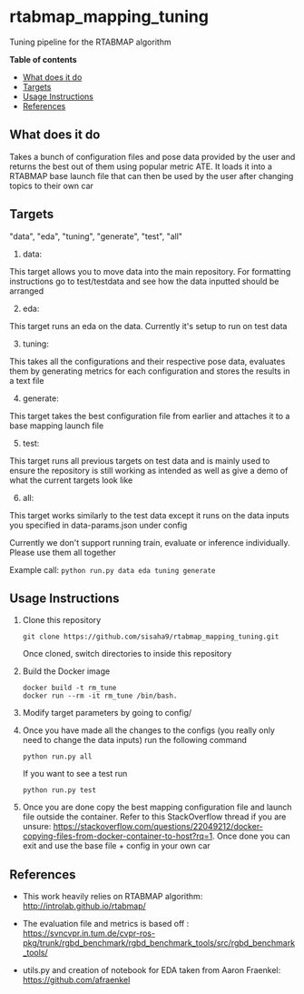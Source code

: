 # rtabmap_mapping_tuning

Tuning pipeline for the RTABMAP algorithm

**Table of contents**
- [What does it do](#what-does-it-do)
- [Targets](#targets)
- [Usage Instructions](#usage-instructions)
- [References](#references)

## What does it do

Takes a bunch of configuration files and pose data provided by the user and returns the best out of them using popular metric ATE. It loads it into a RTABMAP base launch file that can then be used by the user after changing topics to their own car

## Targets
"data", "eda", "tuning", "generate", "test", "all"
1. data:

  This target allows you to move data into the main repository. For formatting instructions go to test/testdata and see how the data inputted should be arranged
  
2. eda:

  This target runs an eda on the data. Currently it's setup to run on test data
  
3. tuning:

  This takes all the configurations and their respective pose data, evaluates them by generating metrics for each configuration and stores the results in a text file
  
4. generate:

  This target takes the best configuration file from earlier and attaches it to a base mapping launch file
  
5. test:

  This target runs all previous targets on test data and is mainly used to ensure the repository is still working as intended as well as give a demo of what the current targets look like
  
6. all:

  This target works similarly to the test data except it runs on the data inputs you specified in data-params.json under config

Currently we don't support running train, evaluate or inference individually. Please use them all together

Example call: ```python run.py data eda tuning generate```


## Usage Instructions

1. Clone this repository
   ```
   git clone https://github.com/sisaha9/rtabmap_mapping_tuning.git
   ```
   Once cloned, switch directories to inside this repository

2. Build the Docker image
   ```
   docker build -t rm_tune
   docker run --rm -it rm_tune /bin/bash.
   ```

3. Modify target parameters by going to config/

4. Once you have made all the changes to the configs (you really only need to change the data inputs) run the following command
   ```
   python run.py all
   ```
   If you want to see a test run
    ```
    python run.py test
    ```
5. Once you are done copy the best mapping configuration file and launch file outside the container. Refer to this StackOverflow thread if you are unsure: https://stackoverflow.com/questions/22049212/docker-copying-files-from-docker-container-to-host?rq=1. Once done you can exit and use the base file + config in your own car

## References

- This work heavily relies on RTABMAP algorithm: http://introlab.github.io/rtabmap/

- The evaluation file and metrics is based off : https://svncvpr.in.tum.de/cvpr-ros-pkg/trunk/rgbd_benchmark/rgbd_benchmark_tools/src/rgbd_benchmark_tools/

- utils.py and creation of notebook for EDA taken from Aaron Fraenkel: https://github.com/afraenkel
